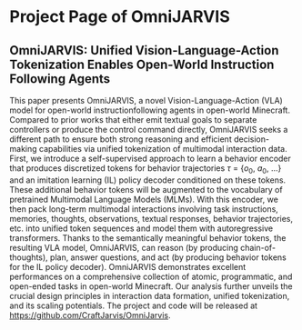 # Project Page of OmniJARVIS

## OmniJARVIS: Unified Vision-Language-Action Tokenization Enables Open-World Instruction Following Agents

This paper presents OmniJARVIS, a novel Vision-Language-Action (VLA) model for open-world instructionfollowing agents in open-world Minecraft. Compared to prior works that either emit textual goals to separate controllers or produce the control command directly, OmniJARVIS seeks a different path to ensure both strong reasoning and efficient decision-making capabilities via unified tokenization of multimodal interaction data. First, we introduce a self-supervised approach to learn a behavior encoder that produces discretized tokens for behavior trajectories $\tau$ = {$o_0$, $a_0$, $\dots$} and an imitation learning (IL) policy decoder conditioned on these tokens. These additional behavior tokens will be augmented to the vocabulary of pretrained Multimodal Language Models (MLMs). With this encoder, we then pack long-term multimodal interactions involving task instructions, memories, thoughts, observations, textual responses, behavior trajectories, etc. into unified token sequences and model them with autoregressive transformers. Thanks to the semantically meaningful behavior tokens, the resulting VLA model, OmniJARVIS, can reason (by producing chain-of-thoughts), plan, answer questions, and act (by producing behavior tokens for the IL policy decoder). OmniJARVIS demonstrates excellent performances on a comprehensive collection of atomic, programmatic, and open-ended tasks in open-world Minecraft. Our analysis further unveils the crucial design principles in interaction data formation, unified tokenization, and its scaling potentials. The project and code will be released at https://github.com/CraftJarvis/OmniJarvis.

